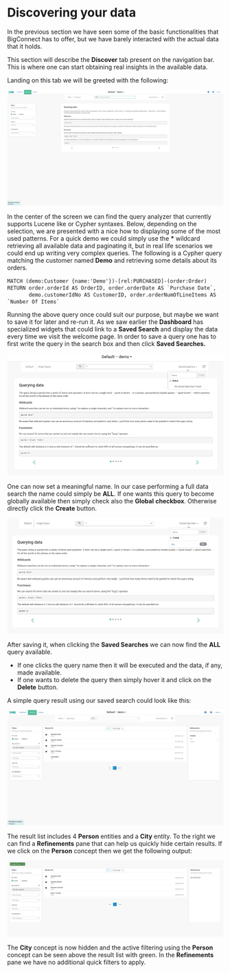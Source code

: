 # Discovering your data

In the previous section we have seen some of the basic functionalities that BigConnect has to offer, but we have barely interacted with the actual data that it holds.

This section will describe the **Discover** tab present on the navigation bar. This is where one can start obtaining real insights in the available data.

Landing on this tab we will be greeted with the following:

![](../../.gitbook/assets/image%20%2844%29.png)

In the center of the screen we can find the query analyzer that currently supports Lucene like or Cypher syntaxes. Below, depending on the selection, we are presented with a nice how to displaying some of the most used patterns. For a quick demo we could simply use the **\*** wildcard retrieving all available data and paginating it, but in real life scenarios we could end up writing very complex queries.  The following is a Cypher query matching the customer named **Demo**  and retrieving some details about its orders.



```text
MATCH (demo:Customer {name:'Demo'})-[rel:PURCHASED]-(order:Order)
RETURN order.orderId AS OrderID, order.orderDate AS `Purchase Date`,
       demo.customerIdNo AS CustomerID, order.orderNumOfLineItems AS `Number Of Items`
```

Running the above query once could suit our purpose, but maybe we want to save it for later and re-run it. As we saw earlier the **Dashboard** has specialized widgets that could link to a **Saved Search** and display the data every time we visit the welcome page. In order to save a query one has to first write the query in the search box and then click **Saved Searches.**

![](../../.gitbook/assets/image%20%2839%29.png)

One can now set a meaningful name. In our case performing a full data search the name could simply be **ALL**. If one wants this query to become globally available then simply check also the **Global** **checkbox**. Otherwise directly click the **Create** button.

![](../../.gitbook/assets/image.png)

After saving it, when clicking the **Saved Searches** we can now find the **ALL** query available. 

* If one clicks the query name then it will be executed and the data, if any, made available. 
* If one wants to delete the query then simply hover it and click on the **Delete** button.

A simple query result using our saved search could look like this:

![](../../.gitbook/assets/image%20%2815%29.png)

The result list includes 4 **Person** entities and a **City** entity. To the right we can find a **Refinements** pane that can help us quickly hide certain results. If we click on the **Person** concept then we get the following output:

![](../../.gitbook/assets/image%20%2837%29.png)

The **City** concept is now hidden and the active filtering using the **Person** concept can be seen above the result list with green. In the **Refinements** pane we have no additional quick filters to apply.

